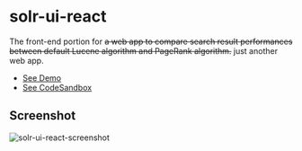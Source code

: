 # solr-ui-react
The front-end portion for ~~a web app to compare search result performances between default Lucene algorithm and PageRank algorithm.~~ just another web app.  

- [See Demo](https://5ywzo8vy24.codesandbox.io/)
- [See CodeSandbox](https://codesandbox.io/s/github/subwaymatch/solr-ui-react)

## Screenshot
![solr-ui-react-screenshot](https://user-images.githubusercontent.com/1064036/55949173-dc793180-5c06-11e9-9006-84607903efc4.png)
